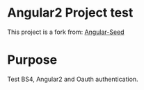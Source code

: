 # Angular2 Project test

This project is a fork from: [Angular-Seed](https://github.com/mgechev/angular-seed)

# Purpose
Test BS4, Angular2 and Oauth authentication.
